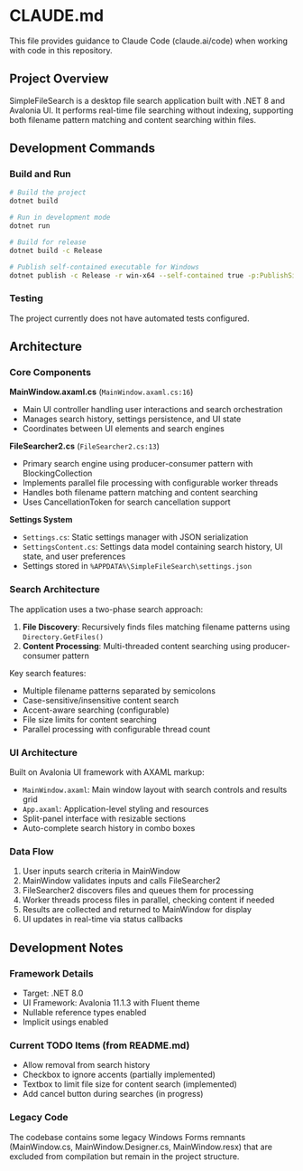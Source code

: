 # CLAUDE.md

This file provides guidance to Claude Code (claude.ai/code) when working with code in this repository.

## Project Overview

SimpleFileSearch is a desktop file search application built with .NET 8 and Avalonia UI. It performs real-time file searching without indexing, supporting both filename pattern matching and content searching within files.

## Development Commands

### Build and Run
```bash
# Build the project
dotnet build

# Run in development mode
dotnet run

# Build for release
dotnet build -c Release

# Publish self-contained executable for Windows
dotnet publish -c Release -r win-x64 --self-contained true -p:PublishSingleFile=true
```

### Testing
The project currently does not have automated tests configured.

## Architecture

### Core Components

**MainWindow.axaml.cs** (`MainWindow.axaml.cs:16`)
- Main UI controller handling user interactions and search orchestration
- Manages search history, settings persistence, and UI state
- Coordinates between UI elements and search engines

**FileSearcher2.cs** (`FileSearcher2.cs:13`) 
- Primary search engine using producer-consumer pattern with BlockingCollection
- Implements parallel file processing with configurable worker threads
- Handles both filename pattern matching and content searching
- Uses CancellationToken for search cancellation support

**Settings System**
- `Settings.cs`: Static settings manager with JSON serialization
- `SettingsContent.cs`: Settings data model containing search history, UI state, and user preferences
- Settings stored in `%APPDATA%\SimpleFileSearch\settings.json`

### Search Architecture

The application uses a two-phase search approach:

1. **File Discovery**: Recursively finds files matching filename patterns using `Directory.GetFiles()`
2. **Content Processing**: Multi-threaded content searching using producer-consumer pattern

Key search features:
- Multiple filename patterns separated by semicolons
- Case-sensitive/insensitive content search
- Accent-aware searching (configurable)
- File size limits for content searching
- Parallel processing with configurable thread count

### UI Architecture

Built on Avalonia UI framework with AXAML markup:
- `MainWindow.axaml`: Main window layout with search controls and results grid
- `App.axaml`: Application-level styling and resources
- Split-panel interface with resizable sections
- Auto-complete search history in combo boxes

### Data Flow

1. User inputs search criteria in MainWindow
2. MainWindow validates inputs and calls FileSearcher2
3. FileSearcher2 discovers files and queues them for processing
4. Worker threads process files in parallel, checking content if needed
5. Results are collected and returned to MainWindow for display
6. UI updates in real-time via status callbacks

## Development Notes

### Framework Details
- Target: .NET 8.0
- UI Framework: Avalonia 11.1.3 with Fluent theme
- Nullable reference types enabled
- Implicit usings enabled

### Current TODO Items (from README.md)
- Allow removal from search history
- Checkbox to ignore accents (partially implemented)
- Textbox to limit file size for content search (implemented)
- Add cancel button during searches (in progress)

### Legacy Code
The codebase contains some legacy Windows Forms remnants (MainWindow.cs, MainWindow.Designer.cs, MainWindow.resx) that are excluded from compilation but remain in the project structure.